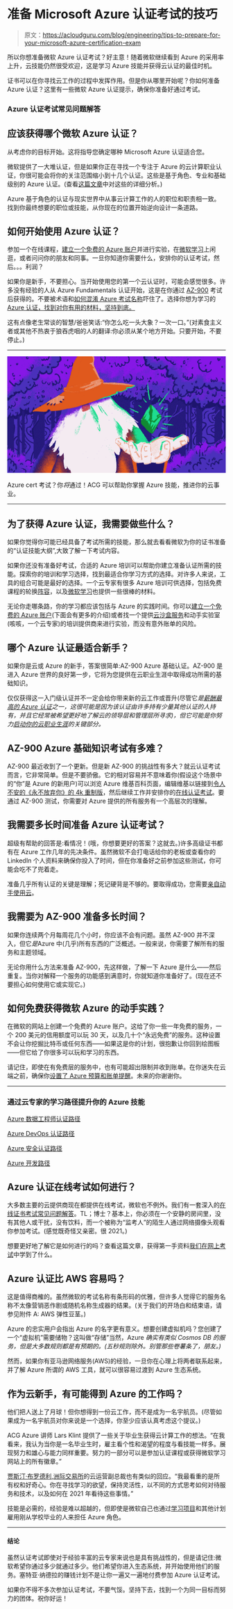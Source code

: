 # 准备 Microsoft Azure 认证考试的技巧

> 原文：<https://acloudguru.com/blog/engineering/tips-to-prepare-for-your-microsoft-azure-certification-exam>

所以你想准备微软 Azure 认证考试？好主意！随着微软继续看到 Azure 的采用率上升，云技能仍然很受欢迎，这是学习 Azure 技能并获得云认证的最佳时机。

证书可以在你寻找云工作的过程中发挥作用。但是你从哪里开始呢？你如何准备 Azure 认证？这里有一些微软 Azure 认证提示，确保你准备好通过考试。

### **Azure 认证考试常见问题解答**

## **应该获得哪个微软 Azure 认证？**

从考虑你的目标开始。这将指导您确定哪种 Microsoft Azure 认证适合您。

微软提供了一大堆认证，但是如果你正在寻找一个专注于 Azure 的云计算职业认证，你很可能会将你的关注范围缩小到十几个认证。这些是基于角色、专业和基础级别的 Azure 认证。(查看[这篇文章](https://acloudguru.com/blog/engineering/which-azure-certification-is-right-for-me)中对这些的详细分析。)

Azure 基于角色的认证与现实世界中从事云计算工作的人的职位和职责相一致。找到你最终想要的职位或技能，从你现在的位置开始逆向设计一条道路。

## **如何开始使用 Azure 认证？**

参加一个在线课程，[建立一个免费的 Azure 账户](https://www.youtube.com/watch?v=t-SgKyWLxsc)并进行实验，在[微软学习](https://docs.microsoft.com/en-us/learn/)上闲逛，或者问问你的朋友和同事。一旦你知道你需要什么，安排你的认证考试，然后。。。利润？

如果你是新手，不要担心。当开始使用您的第一个云认证时，可能会感觉很多。许多没有经验的人从 Azure Fundamentals 认证开始，这是在你通过 [AZ-900](https://acloudguru.com/course/az-900-microsoft-azure-fundamentals) 考试后获得的。不要被术语和[如何混淆 Azure 考试名称](https://acloudguru.com/blog/engineering/why-are-azure-exam-names-so-confusing)吓住了。选择你想为学习的 [Azure 认证，找到对你有用的材料，坚持到底。](https://acloudguru.com/blog/engineering/which-azure-certification-is-right-for-me)

这有点像老生常谈的智慧/爸爸笑话:“你怎么吃一头大象？一次一口。”(对素食主义者或其他不热衷于狼吞虎咽的人的翻译:你必须从某个地方开始。只要开始，不要停止。)

* * *

![Cloud Adventure](img/a312d94930ad6b6293401f6bb5f5286d.png)

Azure cert 考试？你*将*通过！ACG 可以帮助你掌握 Azure 技能，推进你的云事业。

* * *

## 为了获得 Azure 认证，我需要做些什么？

如果你觉得你可能已经具备了考试所需的技能，那么就去看看微软为你的证书准备的“认证技能大纲”,大致了解一下考试内容。

如果你还没有准备好考试，合适的 Azure 培训可以帮助你建立准备认证所需的技能。探索你的培训和学习选择，找到最适合你学习方式的选择。对许多人来说，工具的组合可能是最好的选择。一个云专家有很多 Azure 培训可供选择，包括免费课程的轮换[阵容](https://acloudguru.com/blog/news/whats-free-at-acg-january-and-february-2021)，以及[微软学习](https://docs.microsoft.com/en-us/learn/)也提供一些很棒的材料。

无论你走哪条路，你的学习都应该包括与 Azure 的实践时间。你可以[建立一个免费的 Azure 账户](https://www.youtube.com/watch?v=t-SgKyWLxsc)(下面会有更多的介绍)或者找一个提供[云沙盒服务](https://acloudguru.com/platform/cloud-sandbox-playgrounds)和动手实验室(咳咳，一个云专家)的培训提供商来进行实验，而没有意外账单的风险。

## **哪个 Azure 认证最适合新手？**

如果你是云或 Azure 的新手，答案很简单:AZ-900 Azure 基础认证。AZ-900 是进入 Azure 世界的良好第一步，它将为您提供在云职业生涯中取得成功所需的基础知识。

仅仅获得这一入门级认证并不一定会给你带来新的云工作或晋升(尽管它*是[薪酬最高的 Azure 认证](https://acloudguru.com/blog/engineering/what-are-the-top-paying-microsoft-azure-certifications)之一，这很可能是因为该认证由许多持有少量其他认证的人持有，并且它经常被希望更好地了解云的领导层和管理层所寻求)，但它可能是你努力[启动你的云职业生涯](https://acloudguru.com/blog/news/jump-start-your-cloud-career)的关键部分。*

## **AZ-900 Azure 基础知识考试有多难？**

AZ-900 最近收到了一个更新。但是新 AZ-900 的挑战性有多大？就云认证考试而言，它非常简单。但是不要骄傲。它的相对容易并不意味着你(假设这个场景中的“你”是 Azure 的新用户)可以浏览 Azure 维基百科页面，编辑维基以链接到[令人不安的《永不放弃你》的 4k 重制版](https://gizmodo.com/never-gonna-give-you-up-in-4k-is-an-eye-melting-way-t-1846297570)，然后继续工作并安排你的[在线认证考试](https://acloudguru.com/blog/engineering/online-cloud-certification-faqs-how-to-earn-certs-from-home)。要通过 AZ-900 测试，你需要对 Azure 提供的所有服务有一个高层次的理解。

## 我需要多长时间准备 Azure 认证考试？

超级有帮助的回答是:看情况！(哦，你想要更好的答案？这就去。)许多高级证书都有在 Azure 工作几年的先决条件。虽然微软不会打电话给你的老板或查看你的 LinkedIn 个人资料来确保你投入了时间，但在你准备好之前参加这些测试，你可能会吃不了兜着走。

准备几乎所有认证的关键是理解；死记硬背是不够的。要取得成功，您需要[亲自动手使用云](https://acloudguru.com/learn-by-doing)。

## 我需要为 AZ-900 准备多长时间？

如果你连续两个月每周花几个小时，你应该不会有问题。虽然 AZ-900 并不深入，但它*是*Azure 中(几乎)所有东西的广泛概述。一般来说，你需要了解所有的服务和主题领域。

无论你用什么方法来准备 AZ-900，先这样做，了解一下 Azure 是什么——然后重复。当你对解释一个服务的功能感到满意时，你就知道你准备好了。(现在还不要担心如何使用它或实现它。)

## **如何免费获得微软 Azure 的动手实践？**

在微软的网站上创建一个免费的 Azure 账户。这给了你一些一年免费的服务，一个 200 美元的信用额度可以玩 30 天，以及几十个“永远免费”的服务。这种设置不会让你挖掘比特币或任何东西——如果这是你的计划，很抱歉让你回到绘图板——但它给了你很多可以玩和学习的东西。

请记住，即使在有免费层的服务中，也有可能超出限制并收到账单。在你迷失在云端之前，确保你[设置了 Azure 预算和账单提醒](https://www.youtube.com/watch?v=mQYR7icumaU)。未来的你谢谢你。

* * *

### 通过云专家的学习路径提升你的 Azure 技能

[Azure 数据工程师认证路径](https://acloudguru.com/learning-paths/azure-data)

[Azure DevOps 认证路径](https://acloudguru.com/learning-paths/azure-devops)

[Azure 安全认证路径](https://acloudguru.com/learning-paths/azure-security)

[Azure 开发路径](https://acloudguru.com/learning-paths/azure-development)

## **Azure 认证在线考试如何进行？**

大多数主要的云提供商现在都提供在线考试，微软也不例外。我们有一套深入的[在线证书考试常见问题解答](https://acloudguru.com/blog/engineering/online-cloud-certification-faqs-how-to-earn-certs-from-home)。TL；博士？基本上，你必须在一个安静的房间里，没有其他人或干扰，没有饮料，而一个被称为“监考人”的陌生人通过网络摄像头观看你参加考试。(感觉既奇怪又亲密。很 2021。)

想要更好地了解它是如何进行的吗？查看这篇文章，获得第一手资料[我们在网上考试](https://acloudguru.com/blog/engineering/aws-online-cert-exam-tips)中学到了什么。

## **Azure 认证比 AWS 容易吗？**

这是值得商榷的。虽然微软的考试名称有条形码的优雅，但许多人觉得它的服务名称不太像营销恶作剧或随机名称生成器的结果。(关于我们的开场白和结束语，请参见附件 A: AWS 弹性豆茎。)

Azure 的忠实用户会指出 Azure 的名字更有意义。想要创建虚拟机吗？您创建了一个“虚拟机”需要储物？这叫做“存储”当然，Azure *确实有类似 Cosmos DB 的服务，但是大多数规则都是有预期的。(五秒规则除外。别管那些卷薯条了，朋友。)*

然而，如果你有亚马逊网络服务(AWS)的经验，一旦你在心理上将两者联系起来，并了解 Azure 所谓的 AWS 工具，就可以很容易过渡到 Azure 生态系统。

## 作为云新手，有可能得到 Azure 的工作吗？

他们把人送上了月球！但你想得到一份云工作，而不是成为一名宇航员。(尽管如果成为一名宇航员对你来说是一个选择，你至少应该认真考虑这个提议。)

ACG Azure 讲师 Lars Klint 提供了一些关于毕业生获得云计算工作的想法。“在我看来，我认为当你是一名毕业生时，雇主看个性和渴望的程度与看技能一样多。展现努力和雄心与能力同样重要。努力的一部分可以是参加认证课程或获得微软学习网站上的所有徽章。”

[贾斯汀·布罗德利](https://twitter.com/jbrodley),[洲际交易所](https://www.intercontinentalexchange.com)的云运营副总裁也有类似的回应。“我最看重的是所有权和好奇心。你在寻找学习的欲望，保持灵活性，以不同的方式思考如何对待服务和技术，以及如何在 2021 年看待这些事情。”

技能是必需的，经验是难以超越的，但即使是微软自己也通过[学习项目](https://www.microsoft.com/en-ie/earlycareers/aspire-program)和其他计划雇用刚从学校毕业的人来担任 Azure 角色。

* * *

#### 结论

虽然认证考试即使对于经验丰富的云专家来说也是具有挑战性的，但是请记住:微软希望你通过多少就通过多少。他们希望你进入生态系统，并开始使用他们的服务。塞特亚·纳德拉的赚钱计划不是让你一遍又一遍地付费参加 Azure 认证考试。

如果你不得不多次参加认证考试，不要气馁。坚持下去，找到一个为同一目标而努力的团体。祝你好运！